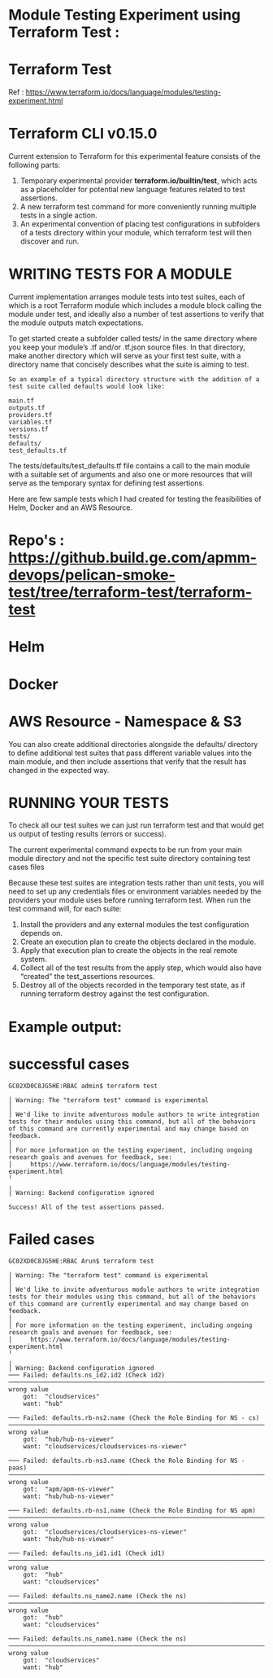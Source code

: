 # Module Testing Experiment using Terraform Test :

# Terraform Test

Ref : https://www.terraform.io/docs/language/modules/testing-experiment.html

# Terraform CLI v0.15.0

Current extension to Terraform for this experimental feature consists of the following parts:

1) Temporary experimental provider **terraform.io/builtin/test**, which acts as a placeholder for potential new language features related to test assertions.
2) A new terraform test command for more conveniently running multiple tests in a single action.
3) An experimental convention of placing test configurations in subfolders of a tests directory within your module, which terraform test will then discover and run.

# WRITING TESTS FOR A MODULE

Current implementation arranges module tests into test suites, each of which is a root Terraform module which includes a module block calling the module under test, and ideally also a number of test assertions to verify that the module outputs match expectations.

To get started create a subfolder called tests/ in the same directory where you keep your module’s .tf and/or .tf.json source files. In that directory, make another directory which will serve as your first test suite, with a directory name that concisely describes what the suite is aiming to test.

```
So an example of a typical directory structure with the addition of a test suite called defaults would look like:

main.tf
outputs.tf
providers.tf
variables.tf
versions.tf
tests/
defaults/
test_defaults.tf
```
The tests/defaults/test_defaults.tf file contains a call to the main module with a suitable set of arguments and also one or more resources that will serve as the temporary syntax for defining test assertions.

Here are few sample tests which I had created for testing the feasibilities of Helm, Docker and an AWS Resource.

 # Repo's : https://github.build.ge.com/apmm-devops/pelican-smoke-test/tree/terraform-test/terraform-test

# Helm

# Docker

# AWS Resource - Namespace & S3



You can also create additional directories alongside the defaults/ directory to define additional test suites that pass different variable values into the main module, and then include assertions that verify that the result has changed in the expected way.

# RUNNING YOUR TESTS

To check all our test suites we can just run terraform test and that would get us output of testing results (errors or success).

The current experimental command expects to be run from your main module directory and not the specific test suite directory containing test cases files

Because these test suites are integration tests rather than unit tests, you will need to set up any credentials files or environment variables needed by the providers your module uses before running terraform test. When run the test command will, for each suite:

1) Install the providers and any external modules the test configuration depends on.
2) Create an execution plan to create the objects declared in the module.
3) Apply that execution plan to create the objects in the real remote system.
4) Collect all of the test results from the apply step, which would also have “created” the test_assertions resources.
5) Destroy all of the objects recorded in the temporary test state, as if running terraform destroy against the test configuration.

# Example output:

# successful cases

```
GC02XD0C8JG5HE:RBAC admin$ terraform test

│ Warning: The "terraform test" command is experimental
│
│ We'd like to invite adventurous module authors to write integration tests for their modules using this command, but all of the behaviors of this command are currently experimental and may change based on feedback.
│
│ For more information on the testing experiment, including ongoing research goals and avenues for feedback, see:
│     https://www.terraform.io/docs/language/modules/testing-experiment.html
╵
╷
│ Warning: Backend configuration ignored

Success! All of the test assertions passed.
```
# Failed cases
```
GC02XD0C8JG5HE:RBAC Arun$ terraform test

│ Warning: The "terraform test" command is experimental
│
│ We'd like to invite adventurous module authors to write integration tests for their modules using this command, but all of the behaviors of this command are currently experimental and may change based on feedback.
│
│ For more information on the testing experiment, including ongoing research goals and avenues for feedback, see:
│     https://www.terraform.io/docs/language/modules/testing-experiment.html
╵
╷
│ Warning: Backend configuration ignored
─── Failed: defaults.ns_id2.id2 (Check id2) ─────────────────────────────────────────────────────────────────────────────────────────────────────────────────────────────────────────────────────────────────────────────────────────────────
wrong value
    got:  "cloudservices"
    want: "hub"

─── Failed: defaults.rb-ns2.name (Check the Role Binding for NS - cs) ───────────────────────────────────────────────────────────────────────────────────────────────────────────────────────────────────────────────────────────────────────
wrong value
    got:  "hub/hub-ns-viewer"
    want: "cloudservices/cloudservices-ns-viewer"

─── Failed: defaults.rb-ns3.name (Check the Role Binding for NS - paas) ─────────────────────────────────────────────────────────────────────────────────────────────────────────────────────────────────────────────────────────────────────
wrong value
    got:  "apm/apm-ns-viewer"
    want: "hub/hub-ns-viewer"

─── Failed: defaults.rb-ns1.name (Check the Role Binding for NS apm) ────────────────────────────────────────────────────────────────────────────────────────────────────────────────────────────────────────────────────────────────────────
wrong value
    got:  "cloudservices/cloudservices-ns-viewer"
    want: "hub/hub-ns-viewer"

─── Failed: defaults.ns_id1.id1 (Check id1) ─────────────────────────────────────────────────────────────────────────────────────────────────────────────────────────────────────────────────────────────────────────────────────────────────
wrong value
    got:  "hub"
    want: "cloudservices"

─── Failed: defaults.ns_name2.name (Check the ns) ───────────────────────────────────────────────────────────────────────────────────────────────────────────────────────────────────────────────────────────────────────────────────────────
wrong value
    got:  "hub"
    want: "cloudservices"

─── Failed: defaults.ns_name1.name (Check the ns) ───────────────────────────────────────────────────────────────────────────────────────────────────────────────────────────────────────────────────────────────────────────────────────────
wrong value
    got:  "cloudservices"
    want: "hub"

```